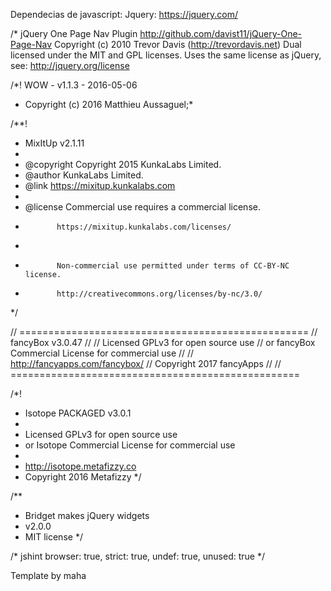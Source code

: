 Dependecias de javascript:
Jquery:
https://jquery.com/

/*
 jQuery One Page Nav Plugin
 http://github.com/davist11/jQuery-One-Page-Nav
 Copyright (c) 2010 Trevor Davis (http://trevordavis.net)
  Dual licensed under the MIT and GPL licenses.
  Uses the same license as jQuery, see:
 http://jquery.org/license
 
 /*! WOW - v1.1.3 - 2016-05-06
* Copyright (c) 2016 Matthieu Aussaguel;*

/**!
 * MixItUp v2.1.11
 *
 * @copyright Copyright 2015 KunkaLabs Limited.
 * @author    KunkaLabs Limited.
 * @link      https://mixitup.kunkalabs.com
 *
 * @license   Commercial use requires a commercial license.
 *            https://mixitup.kunkalabs.com/licenses/
 *
 *            Non-commercial use permitted under terms of CC-BY-NC license.
 *            http://creativecommons.org/licenses/by-nc/3.0/
 */
 
 // ==================================================
// fancyBox v3.0.47
//
// Licensed GPLv3 for open source use
// or fancyBox Commercial License for commercial use
//
// http://fancyapps.com/fancybox/
// Copyright 2017 fancyApps
//
// ==================================================

/*!
 * Isotope PACKAGED v3.0.1
 *
 * Licensed GPLv3 for open source use
 * or Isotope Commercial License for commercial use
 *
 * http://isotope.metafizzy.co
 * Copyright 2016 Metafizzy
 */

/**
 * Bridget makes jQuery widgets
 * v2.0.0
 * MIT license
 */

/* jshint browser: true, strict: true, undef: true, unused: true */

Template by maha
